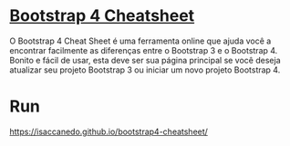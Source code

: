 # [Bootstrap 4 Cheatsheet](https://www.creative-tim.com/cheatsheet/bootstrap4)

O Bootstrap 4 Cheat Sheet é uma ferramenta online que ajuda você a encontrar facilmente as diferenças entre o Bootstrap 3 e o Bootstrap 4. Bonito e fácil de usar, esta deve ser sua página principal se você deseja atualizar seu projeto Bootstrap 3 ou iniciar um novo projeto Bootstrap 4.

# Run
https://isaccanedo.github.io/bootstrap4-cheatsheet/
